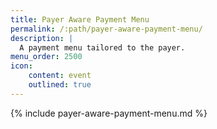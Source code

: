 ```yaml
---
title: Payer Aware Payment Menu
permalink: /:path/payer-aware-payment-menu/
description: |
  A payment menu tailored to the payer.
menu_order: 2500
icon:
    content: event
    outlined: true
---
```


{% include payer-aware-payment-menu.md %}
